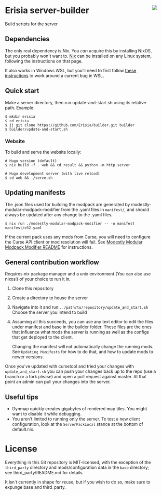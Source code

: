 # Erisia server-builder <a href="https://travis-ci.org/Erisia/builder"><img align="right" src="https://travis-ci.org/Erisia/builder.svg?branch=master"></a>
Build scripts for the server

## Dependencies

The only real dependency is Nix. You *can* acquire this by installing NixOS, but you probably won't want to. <a href="https://nixos.org/nix/">Nix</a> can be installed on any Linux system, following the instructions on that page.

It also works in Windows WSL, but you'll need to first follow <a href="https://github.com/NixOS/nix/issues/1203#issuecomment-275089112">these instructions</a> to work around a current bug in WSL.

## Quick start

Make a server directory, then run update-and-start.sh using its relative path. Example:
```
$ mkdir erisia
$ cd erisia
$ jj git clone https://github.com/Erisia/builder.git builder
$ builder/update-and-start.sh
```

### Website

To build and serve the website locally:
```
# Hugo version (default)
$ nix build -f . web && cd result && python -m http.server

# Hugo development server (with live reload)
$ cd web && ./serve.sh
```

## Updating manifests

The .json files used for building the modpack are generated by modestly-modular-modpack-modifier
from the .yaml files in `manifest/`, and should always be updated after
any change to the .yaml files.
```
$ nix run ./modestly-modular-modpack-modifier -- -o manifest manifest/e32.yaml
```

If the current pack uses any mods from Curse, you will need to configure the Curse API client or mod resolution will fail.
See [Modestly Modular Modpack Modifier README](./modestly-modular-modpack-modifier/readme.adoc#config-file-sidebar) for instructions.

## General contribution workflow

Requires nix package manager and a unix environment (You can also use nixos!) of your choice to run it in.

1. Clone this repository
1. Create a directory to house the server
1. Navigate into it and run `../path/to/repository/update_and_start.sh` Choose the server you intend to build
1. Assuming all this succeeds, you can use any text editor to edit the files under manifest and base in the builder folder.  These files are the ones that influence what mods the server is running as well as the configs that get deployed to the client.

   Changing the manifest will not automatically change the running mods. See `Updating Manifests` for how to do that, and how to update mods to newer versions.

Once you've updated with cursetool and tried your changes with `update_and_start.sh` you can push your changes back up to the repo (use a branch or a fork please) and open a pull request against master.  At that point an admin can pull your changes into the server.

## Useful tips

* Dynmap quickly creates gigabytes of rendered map tiles. You might want to disable it while debugging.
* You aren't limited to running only the server. To test a new client configuration, look at the `ServerPackLocal` stance at the bottom of default.nix.

# License

Everything in this Git repository is MIT-licensed, with the exception
of the `third_party` directory and mods/configuration data in the `base`
directory; see third_party/README.md for details.

It isn't currently in shape for reuse, but if you wish to do so, make
sure to expunge base and third_party.
